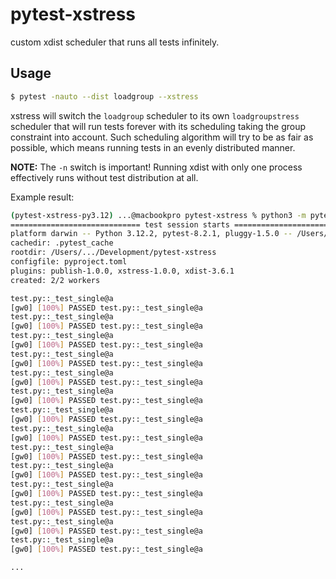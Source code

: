 # pytest-xstress

custom xdist scheduler that runs all tests infinitely.

## Usage

```sh
$ pytest -nauto --dist loadgroup --xstress
```

xstress will switch the `loadgroup` scheduler to its own `loadgroupstress` scheduler that will run tests forever with its scheduling taking the group constraint into account. Such scheduling algorithm will try to be as fair as possible, which means running tests in an evenly distributed manner.

**NOTE:** The `-n` switch is important! Running xdist with only one process effectively runs without test distribution at all.

Example result:
```sh
(pytest-xstress-py3.12) ...@macbookpro pytest-xstress % python3 -m pytest test.py -n2 --dist loadgroup --xstress -v
============================= test session starts ==============================
platform darwin -- Python 3.12.2, pytest-8.2.1, pluggy-1.5.0 -- /Users/.../Library/Caches/pypoetry/virtualenvs/pytest-xstress-M8wNAFyb-py3.12/bin/python3
cachedir: .pytest_cache
rootdir: /Users/.../Development/pytest-xstress
configfile: pyproject.toml
plugins: publish-1.0.0, xstress-1.0.0, xdist-3.6.1
created: 2/2 workers

test.py::_test_single@a 
[gw0] [100%] PASSED test.py::_test_single@a 
test.py::_test_single@a 
[gw0] [100%] PASSED test.py::_test_single@a 
test.py::_test_single@a 
[gw0] [100%] PASSED test.py::_test_single@a 
test.py::_test_single@a 
[gw0] [100%] PASSED test.py::_test_single@a 
test.py::_test_single@a 
[gw0] [100%] PASSED test.py::_test_single@a 
test.py::_test_single@a 
[gw0] [100%] PASSED test.py::_test_single@a 
test.py::_test_single@a 
[gw0] [100%] PASSED test.py::_test_single@a 
test.py::_test_single@a 
[gw0] [100%] PASSED test.py::_test_single@a 
test.py::_test_single@a 
[gw0] [100%] PASSED test.py::_test_single@a 
test.py::_test_single@a 
[gw0] [100%] PASSED test.py::_test_single@a 
test.py::_test_single@a 
[gw0] [100%] PASSED test.py::_test_single@a 
test.py::_test_single@a 
[gw0] [100%] PASSED test.py::_test_single@a 
test.py::_test_single@a 
[gw0] [100%] PASSED test.py::_test_single@a 
test.py::_test_single@a 
[gw0] [100%] PASSED test.py::_test_single@a 

...
```
